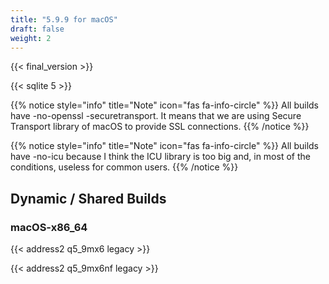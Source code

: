 ```yaml
---
title: "5.9.9 for macOS"
draft: false
weight: 2
---
```


{{< final_version >}}

{{< sqlite 5 >}}

{{% notice style="info" title="Note"  icon="fas fa-info-circle" %}}
All builds have -no-openssl -securetransport. It means that we are using Secure Transport library of macOS to provide SSL connections.
{{% /notice %}}

{{% notice style="info" title="Note"  icon="fas fa-info-circle" %}}
All builds have -no-icu because I think the ICU library is too big and, in most of the conditions, useless for common users.
{{% /notice %}}

## Dynamic / Shared Builds

### macOS-x86_64

{{< address2 q5_9mx6 legacy >}}

{{< address2 q5_9mx6nf legacy >}}
